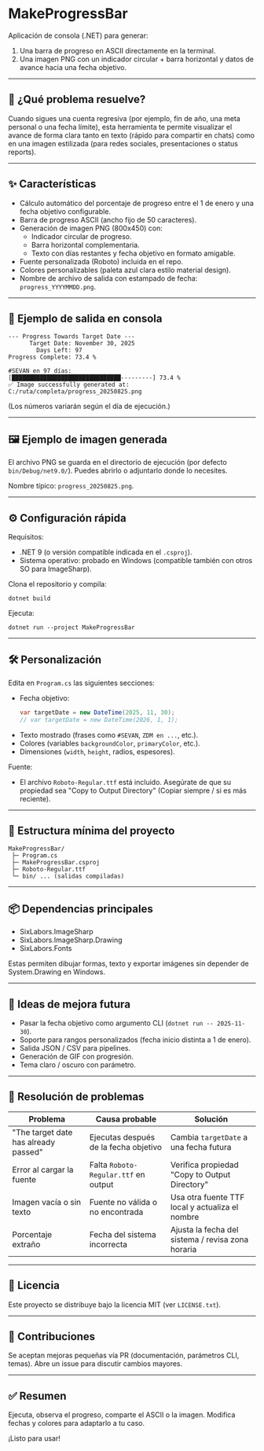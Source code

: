 # MakeProgressBar

Aplicación de consola (.NET) para generar:
1. Una barra de progreso en ASCII directamente en la terminal.
2. Una imagen PNG con un indicador circular + barra horizontal y datos de avance hacia una fecha objetivo.

---
## 📌 ¿Qué problema resuelve?
Cuando sigues una cuenta regresiva (por ejemplo, fin de año, una meta personal o una fecha límite), esta herramienta te permite visualizar el avance de forma clara tanto en texto (rápido para compartir en chats) como en una imagen estilizada (para redes sociales, presentaciones o status reports).

---
## ✨ Características
- Cálculo automático del porcentaje de progreso entre el 1 de enero y una fecha objetivo configurable.
- Barra de progreso ASCII (ancho fijo de 50 caracteres).
- Generación de imagen PNG (800x450) con:
  - Indicador circular de progreso.
  - Barra horizontal complementaria.
  - Texto con días restantes y fecha objetivo en formato amigable.
- Fuente personalizada (Roboto) incluida en el repo.
- Colores personalizables (paleta azul clara estilo material design).
- Nombre de archivo de salida con estampado de fecha: `progress_YYYYMMDD.png`.

---
## 🧪 Ejemplo de salida en consola
```
--- Progress Towards Target Date ---
      Target Date: November 30, 2025
        Days Left: 97
Progress Complete: 73.4 %

#SEVAN en 97 días:
[███████████████████████████████---------] 73.4 %
✅ Image successfully generated at: C:/ruta/completa/progress_20250825.png
```
(Los números variarán según el día de ejecución.)

---
## 🖼 Ejemplo de imagen generada
El archivo PNG se guarda en el directorio de ejecución (por defecto `bin/Debug/net9.0/`). Puedes abrirlo o adjuntarlo donde lo necesites.

Nombre típico: `progress_20250825.png`.

---
## ⚙️ Configuración rápida
Requisitos:
- .NET 9 (o versión compatible indicada en el `.csproj`).
- Sistema operativo: probado en Windows (compatible también con otros SO para ImageSharp).

Clona el repositorio y compila:
```
dotnet build
```
Ejecuta:
```
dotnet run --project MakeProgressBar
```

---
## 🛠 Personalización
Edita en `Program.cs` las siguientes secciones:
- Fecha objetivo:
  ```csharp
  var targetDate = new DateTime(2025, 11, 30);
  // var targetDate = new DateTime(2026, 1, 1);
  ```
- Texto mostrado (frases como `#SEVAN`, `ZDM en ...`, etc.).
- Colores (variables `backgroundColor`, `primaryColor`, etc.).
- Dimensiones (`width`, `height`, radios, espesores).

Fuente:
- El archivo `Roboto-Regular.ttf` está incluido. Asegúrate de que su propiedad sea "Copy to Output Directory" (Copiar siempre / si es más reciente).

---
## 📁 Estructura mínima del proyecto
```
MakeProgressBar/
 ├─ Program.cs
 ├─ MakeProgressBar.csproj
 ├─ Roboto-Regular.ttf
 └─ bin/ ... (salidas compiladas)
```

---
## 📦 Dependencias principales
- SixLabors.ImageSharp
- SixLabors.ImageSharp.Drawing
- SixLabors.Fonts

Estas permiten dibujar formas, texto y exportar imágenes sin depender de System.Drawing en Windows.

---
## 🚀 Ideas de mejora futura
- Pasar la fecha objetivo como argumento CLI (`dotnet run -- 2025-11-30`).
- Soporte para rangos personalizados (fecha inicio distinta a 1 de enero).
- Salida JSON / CSV para pipelines.
- Generación de GIF con progresión.
- Tema claro / oscuro con parámetro.

---
## 🧯 Resolución de problemas
| Problema | Causa probable | Solución |
|----------|----------------|----------|
| "The target date has already passed" | Ejecutas después de la fecha objetivo | Cambia `targetDate` a una fecha futura |
| Error al cargar la fuente | Falta `Roboto-Regular.ttf` en output | Verifica propiedad "Copy to Output Directory" |
| Imagen vacía o sin texto | Fuente no válida o no encontrada | Usa otra fuente TTF local y actualiza el nombre |
| Porcentaje extraño | Fecha del sistema incorrecta | Ajusta la fecha del sistema / revisa zona horaria |

---
## 📄 Licencia
Este proyecto se distribuye bajo la licencia MIT (ver `LICENSE.txt`).

---
## 🤝 Contribuciones
Se aceptan mejoras pequeñas vía PR (documentación, parámetros CLI, temas). Abre un issue para discutir cambios mayores.

---
## ✅ Resumen
Ejecuta, observa el progreso, comparte el ASCII o la imagen. Modifica fechas y colores para adaptarlo a tu caso.

¡Listo para usar!
